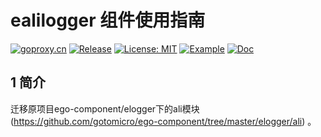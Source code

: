 # ealilogger 组件使用指南
[![goproxy.cn](https://goproxy.cn/stats/github.com/ego-component/ealilogger/badges/download-count.svg)](https://goproxy.cn/stats/github.com/ego-component/ealilogger)
[![Release](https://img.shields.io/github/v/release/ego-component/egorm.svg?style=flat-square)](https://github.com/ego-component/ealilogger)
[![License: MIT](https://img.shields.io/badge/License-MIT-yellow.svg)](https://opensource.org/licenses/MIT)
[![Example](https://img.shields.io/badge/Examples-2ca5e0?style=flat&logo=appveyor)](https://github.com/ego-component/ealilogger/tree/master/examples)
[![Doc](https://img.shields.io/badge/Docs-1?style=flat&logo=appveyor)](https://ego.gocn.vip/frame/core/logger.html#_1-example)


## 1 简介
迁移原项目ego-component/elogger下的ali模块 (https://github.com/gotomicro/ego-component/tree/master/elogger/ali) 。
